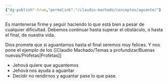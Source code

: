 ```yaml
---
{"dg-publish":true,"permalink":"/claudio-machado/conceptos/aguante/"}
---
```



Es mantenerse firme y seguir haciendo lo que está bien a pesar de cualquier dificultad. Debemos continuar hasta superar el obstáculo, o hasta el final, de nuestra vida. 

Dios promete que si aguantamos hasta el final seremos muy felices. Y nos pone el ejemplo de los [[Claudio Machado/Temas a profundizar/Buenas nuevas/Profetas\|Profetas]] 

- Jehová quiere que aguantemos 
- Jehová nos ayuda a aguantar 
- Decidir no rendirnos y aguantar pase lo que pase.











